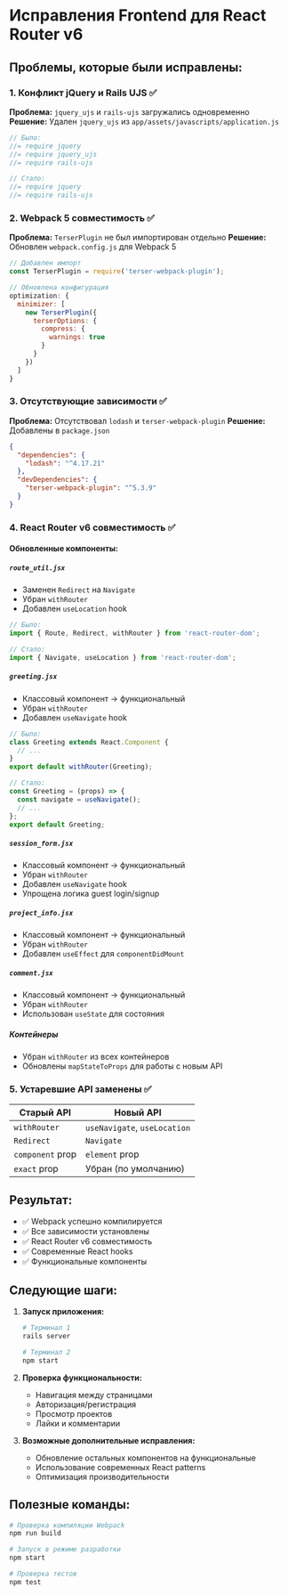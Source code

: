 # Исправления Frontend для React Router v6

## Проблемы, которые были исправлены:

### 1. Конфликт jQuery и Rails UJS ✅
**Проблема:** `jquery_ujs` и `rails-ujs` загружались одновременно
**Решение:** Удален `jquery_ujs` из `app/assets/javascripts/application.js`

```javascript
// Было:
//= require jquery
//= require jquery_ujs
//= require rails-ujs

// Стало:
//= require jquery
//= require rails-ujs
```

### 2. Webpack 5 совместимость ✅
**Проблема:** `TerserPlugin` не был импортирован отдельно
**Решение:** Обновлен `webpack.config.js` для Webpack 5

```javascript
// Добавлен импорт
const TerserPlugin = require('terser-webpack-plugin');

// Обновлена конфигурация
optimization: {
  minimizer: [
    new TerserPlugin({
      terserOptions: {
        compress: {
          warnings: true
        }
      }
    })
  ]
}
```

### 3. Отсутствующие зависимости ✅
**Проблема:** Отсутствовал `lodash` и `terser-webpack-plugin`
**Решение:** Добавлены в `package.json`

```json
{
  "dependencies": {
    "lodash": "^4.17.21"
  },
  "devDependencies": {
    "terser-webpack-plugin": "^5.3.9"
  }
}
```

### 4. React Router v6 совместимость ✅

#### Обновленные компоненты:

##### `route_util.jsx`
- Заменен `Redirect` на `Navigate`
- Убран `withRouter`
- Добавлен `useLocation` hook

```javascript
// Было:
import { Route, Redirect, withRouter } from 'react-router-dom';

// Стало:
import { Navigate, useLocation } from 'react-router-dom';
```

##### `greeting.jsx`
- Классовый компонент → функциональный
- Убран `withRouter`
- Добавлен `useNavigate` hook

```javascript
// Было:
class Greeting extends React.Component {
  // ...
}
export default withRouter(Greeting);

// Стало:
const Greeting = (props) => {
  const navigate = useNavigate();
  // ...
};
export default Greeting;
```

##### `session_form.jsx`
- Классовый компонент → функциональный
- Убран `withRouter`
- Добавлен `useNavigate` hook
- Упрощена логика guest login/signup

##### `project_info.jsx`
- Классовый компонент → функциональный
- Убран `withRouter`
- Добавлен `useEffect` для `componentDidMount`

##### `comment.jsx`
- Классовый компонент → функциональный
- Убран `withRouter`
- Использован `useState` для состояния

##### Контейнеры
- Убран `withRouter` из всех контейнеров
- Обновлены `mapStateToProps` для работы с новым API

### 5. Устаревшие API заменены ✅

| Старый API | Новый API |
|------------|-----------|
| `withRouter` | `useNavigate`, `useLocation` |
| `Redirect` | `Navigate` |
| `component` prop | `element` prop |
| `exact` prop | Убран (по умолчанию) |

## Результат:

- ✅ Webpack успешно компилируется
- ✅ Все зависимости установлены
- ✅ React Router v6 совместимость
- ✅ Современные React hooks
- ✅ Функциональные компоненты

## Следующие шаги:

1. **Запуск приложения:**
   ```bash
   # Терминал 1
   rails server
   
   # Терминал 2
   npm start
   ```

2. **Проверка функциональности:**
   - Навигация между страницами
   - Авторизация/регистрация
   - Просмотр проектов
   - Лайки и комментарии

3. **Возможные дополнительные исправления:**
   - Обновление остальных компонентов на функциональные
   - Использование современных React patterns
   - Оптимизация производительности

## Полезные команды:

```bash
# Проверка компиляции Webpack
npm run build

# Запуск в режиме разработки
npm start

# Проверка тестов
npm test
```
